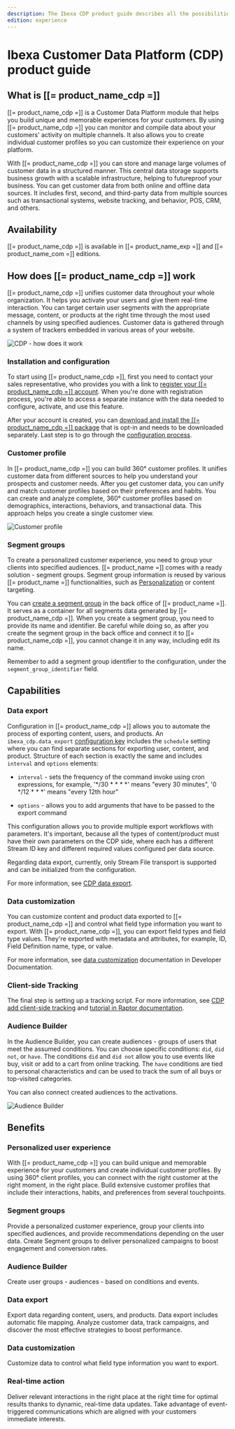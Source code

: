 ```yaml
---
description: The Ibexa CDP product guide describes all the possibilities that the Customer Data Platform offers to help you build great customer experiences.
edition: experience
---
```


# Ibexa Customer Data Platform (CDP) product guide

## What is [[= product_name_cdp =]]

[[= product_name_cdp =]] is a Customer Data Platform module that helps you build unique and memorable experiences for your customers.
By using [[= product_name_cdp =]] you can monitor and compile data about your customers' activity on multiple channels.
It also allows you to create individual customer profiles so you can customize their experience on your platform.

With [[= product_name_cdp =]] you can store and manage large volumes of customer data in a structured manner.
This central data storage supports business growth with a scalable infrastructure, helping to futureproof your business.
You can get customer data from both online and offline data sources.
It includes first, second, and third-party data from multiple sources such as transactional systems, website tracking, and behavior, POS, CRM, and others.

## Availability

[[= product_name_cdp =]] is available in [[= product_name_exp =]] and [[= product_name_com =]] editions.

## How does [[= product_name_cdp =]] work

[[= product_name_cdp =]] unifies customer data throughout your whole organization.
It helps you activate your users and give them real-time interaction.
You can target certain user segments with the appropriate message, content, or products at the right time through the most used channels by using specified audiences.
Customer data is gathered through a system of trackers embedded in various areas of your website.

![CDP - how does it work](img/cdp_how_works.png)

### Installation and configuration

To start using [[= product_name_cdp =]], first you need to contact your sales representative, who provides you with a link to [register your [[= product_name_cdp =]] account](https://doc.ibexa.co/en/latest/cdp/cdp_installation/#register-in-ibexa-cdp-dashboard).
When you're done with registration process, you're able to access a separate instance with the data needed to configure, activate, and use this feature.

After your account is created, you can [download and install the [[= product_name_cdp =]] package](https://doc.ibexa.co/en/latest/cdp/cdp_installation/#install-cdp-package) that is opt-in and needs to be downloaded separately.
Last step is to go through the [configuration process](https://doc.ibexa.co/en/latest/cdp/cdp_activation/cdp_configuration/).

### Customer profile

In [[= product_name_cdp =]] you can build 360° customer profiles.
It unifies customer data from different sources to help you understand your prospects and customer needs.
After you get customer data, you can unify and match customer profiles based on their preferences and habits.
You can create and analyze complete, 360° customer profiles based on demographics, interactions, behaviors, and transactional data.
This approach helps you create a single customer view.

![Customer profile](img/customer_profile.png)

### Segment groups

To create a personalized customer experience, you need to group your clients into specified audiences.
[[= product_name =]] comes with a ready solution - segment groups.
Segment group information is reused by various [[= product_name =]] functionalities, such as [Personalization](personalization_guide.md) or content targeting.

You can [create a segment group](https://doc.ibexa.co/projects/userguide/en/latest/personalization/segment_management/) in the back office of [[= product_name =]].
It serves as a container for all segments data generated by [[= product_name_cdp =]].
When you create a segment group, you need to provide its name and identifier.
Be careful while doing so, as after you create the segment group in the back office and connect it to [[= product_name_cdp =]], you cannot change it in any way, including edit its name.

Remember to add a segment group identifier to the configuration, under the `segment_group_identifier` field.

## Capabilities

### Data export

Configuration in [[= product_name_cdp =]] allows you to automate the process of exporting content, users, and products.
An `ibexa_cdp.data_export` [configuration key](https://doc.ibexa.co/en/latest/cdp/cdp_data_export_schedule/#configuration-key) includes the `schedule` setting where you can find separate sections for exporting user, content, and product.
Structure of each section is exactly the same and includes `interval` and `options` elements:

- `interval` - sets the frequency of the command invoke using cron expressions, for example, '*/30 * * * *' means "every 30 minutes", '0 */12 * * *' means "every 12th hour"

- `options` - allows you to add arguments that have to be passed to the export command

This configuration allows you to provide multiple export workflows with parameters.
It's important, because all the types of content/product must have their own parameters on the CDP side, where each has a different Stream ID key and different required values configured per data source.

Regarding data export, currently, only Stream File transport is supported and can be initialized from the configuration.

For more information, see [CDP data export](https://doc.ibexa.co/en/latest/cdp/cdp_activation/cdp_data_export/).

### Data customization

​You can customize content and product data exported to [[= product_name_cdp =]] and control what field type information you want to export.
With [[= product_name_cdp =]], you can export field types and field type values.
They're exported with metadata and attributes, for example, ID, Field Definition name, type, or value.

For more information, see [data customization](https://doc.ibexa.co/en/latest/cdp/cdp_data_customization/#data-customization) documentation in Developer Documentation.

### Client-side Tracking

The final step is setting up a tracking script.
For more information, see [CDP add client-side tracking](https://doc.ibexa.co/en/latest/cdp/cdp_activation/cdp_add_clientside_tracking/) and [tutorial in Raptor documentation](https://support.raptorsmartadvisor.com/hc/en-us/articles/9563346335004-Client-Side-Tracking).

### Audience Builder

In the Audience Builder, you can create audiences - groups of users that meet the assumed conditions.
You can choose specific conditions: `did`, `did not`, or `have`.
The conditions `did` and `did not` allow you to use events like buy, visit or add to a cart from online tracking.
The  `have` conditions are tied to personal characteristics and can be used to track the sum of all buys or top-visited categories.

You can also connect created audiences to the activations.

![Audience Builder](img/audience_builder.png)

## Benefits

### Personalized user experience

With [[= product_name_cdp =]] you can build unique and memorable experience for your customers and create individual customer profiles.
By using 360° client profiles, you can connect with the right customer at the right moment, in the right place.
Build extensive customer profiles that include their interactions, habits, and preferences from several touchpoints.

### Segment groups

Provide a personalized customer experience, group your clients into specified audiences, and provide recommendations depending on the user data.
Create Segment groups to deliver personalized campaigns to boost engagement and conversion rates.

### Audience Builder

Create user groups - audiences - based on conditions and events.

### Data export

Export data regarding content, users, and products.
Data export includes automatic file mapping.
Analyze customer data, track campaigns, and discover the most effective strategies to boost performance.

### Data customization

Customize data to control what field type information you want to export.

### Real-time action

Deliver relevant interactions in the right place at the right time for optimal results thanks to dynamic, real-time data updates.
Take advantage of event-triggered communications which are aligned with your customers immediate interests.